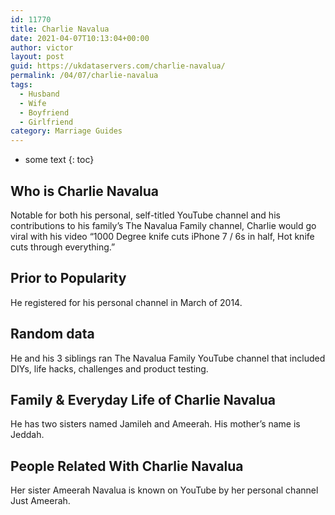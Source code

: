 ```yaml
---
id: 11770
title: Charlie Navalua
date: 2021-04-07T10:13:04+00:00
author: victor
layout: post
guid: https://ukdataservers.com/charlie-navalua/
permalink: /04/07/charlie-navalua
tags:
  - Husband
  - Wife
  - Boyfriend
  - Girlfriend
category: Marriage Guides
---
```


* some text
{: toc}


## Who is Charlie Navalua



Notable for both his personal, self-titled YouTube channel and his contributions to his family&#8217;s The Navalua Family channel, Charlie would go viral with his video &#8220;1000 Degree knife cuts iPhone 7 / 6s in half, Hot knife cuts through everything.&#8221; 

                
                
                
## Prior to Popularity



He registered for his personal channel in March of 2014.  

                
                
                
## Random data



He and his 3 siblings ran The Navalua Family YouTube channel that included DIYs, life hacks, challenges and product testing. 

                
                
                
## Family & Everyday Life of Charlie Navalua



He has two sisters named Jamileh and Ameerah. His mother&#8217;s name is Jeddah.   

                
                
                
## People Related With Charlie Navalua



Her sister Ameerah Navalua is known on YouTube by her personal channel Just Ameerah. 

                
              
            
          
          
          